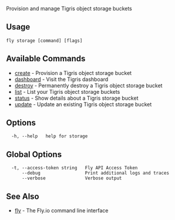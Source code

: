 Provision and manage Tigris object storage buckets


## Usage
~~~
fly storage [command] [flags]
~~~

## Available Commands
* [create](/docs/flyctl/storage-create/)	 - Provision a Tigris object storage bucket
* [dashboard](/docs/flyctl/storage-dashboard/)	 - Visit the Tigris dashboard
* [destroy](/docs/flyctl/storage-destroy/)	 - Permanently destroy a Tigris object storage bucket
* [list](/docs/flyctl/storage-list/)	 - List your Tigris object storage buckets
* [status](/docs/flyctl/storage-status/)	 - Show details about a Tigris storage bucket
* [update](/docs/flyctl/storage-update/)	 - Update an existing Tigris object storage bucket

## Options

~~~
  -h, --help   help for storage
~~~

## Global Options

~~~
  -t, --access-token string   Fly API Access Token
      --debug                 Print additional logs and traces
      --verbose               Verbose output
~~~

## See Also

* [fly](/docs/flyctl/help/)	 - The Fly.io command line interface

